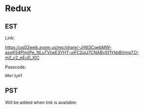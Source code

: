 # Redux

## EST

Link:

https://us02web.zoom.us/rec/share/-JrNl3CqebMW-aspK54PlmtPe_NLuTVtwE3YHT-ujFC2ulJ7CNABvSf1YkbBVmq7.D-m2_v2_eEuD_XIC

Passcode:

```
0Rm!3yKT
```

## PST

Will be added when link is available
